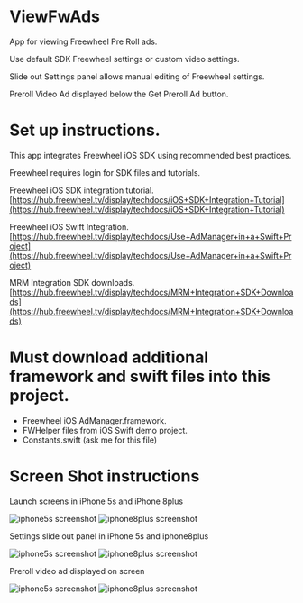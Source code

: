 # ViewFwAds
App for viewing Freewheel Pre Roll ads.

Use default SDK Freewheel settings or custom video settings.

Slide out Settings panel allows manual editing of Freewheel settings.

Preroll Video Ad displayed below the Get Preroll Ad button.

# Set up instructions.
This app integrates Freewheel iOS SDK using recommended best practices.

Freewheel requires login for SDK files and tutorials.

Freewheel iOS SDK integration tutorial. [https://hub.freewheel.tv/display/techdocs/iOS+SDK+Integration+Tutorial](https://hub.freewheel.tv/display/techdocs/iOS+SDK+Integration+Tutorial)

Freewheel iOS Swift Integration.
[https://hub.freewheel.tv/display/techdocs/Use+AdManager+in+a+Swift+Project](https://hub.freewheel.tv/display/techdocs/Use+AdManager+in+a+Swift+Project)

MRM Integration SDK downloads. [https://hub.freewheel.tv/display/techdocs/MRM+Integration+SDK+Downloads](https://hub.freewheel.tv/display/techdocs/MRM+Integration+SDK+Downloads)

# Must download additional framework and swift files into this project.
* Freewheel iOS AdManager.framework.
* FWHelper files from iOS Swift demo project.
* Constants.swift (ask me for this file)

# Screen Shot instructions
Launch screens in iPhone 5s and iPhone 8plus

![iphone5s screenshot](/images/iphone5s.png)
![iphone8plus screenshot](/images/iphone8plus.png)

Settings slide out panel in iPhone 5s and iphone8plus

![iphone5s screenshot](/images/iphone5sSettings.png)
![iphone8plus screenshot](/images/iphone8plusSettings.png)

Preroll video ad displayed on screen

![iphone5s screenshot](/images/iphone5sVideoAd.png)
![iphone8plus screenshot](/images/iphone8plusVideoAd.png)
